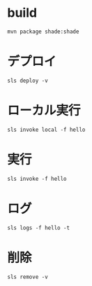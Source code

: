 # build

```
mvn package shade:shade
```

# デプロイ
```
sls deploy -v
```

# ローカル実行
```
sls invoke local -f hello
```

# 実行
```
sls invoke -f hello
```

# ログ
```
sls logs -f hello -t
```

# 削除
```
sls remove -v
```
